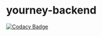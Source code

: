 # yourney-backend
[![Codacy Badge](https://api.codacy.com/project/badge/Grade/21e7cb70672841bd980f2a3ea28f555a)](https://app.codacy.com/gh/ispp-yourney/yourney-backend?utm_source=github.com&utm_medium=referral&utm_content=ispp-yourney/yourney-backend&utm_campaign=Badge_Grade_Settings)